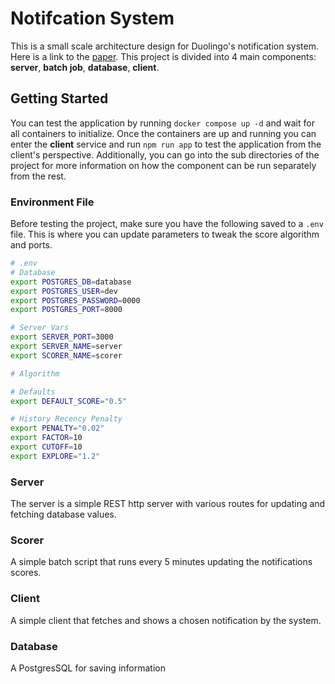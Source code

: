 # Notifcation System
This is a small scale architecture design for Duolingo's notification system. Here is a link to the [paper](https://research.duolingo.com/papers/yancey.kdd20.pdf). This project is divided into 4 main components: **server**, **batch job**, **database**, **client**.


## Getting Started
You can test the application by running `docker compose up -d` and wait for all containers to initialize. Once the containers are up and running you can enter the **client** service and run `npm run app` to test the application from the client's perspective. Additionally, you can go into the sub directories of the project for more information on how the component can be run separately from the rest.

### Environment File
Before testing the project, make sure you have the following saved to a `.env` file. This is where you can update parameters to tweak the score algorithm and ports.

```bash
# .env
# Database
export POSTGRES_DB=database
export POSTGRES_USER=dev
export POSTGRES_PASSWORD=0000
export POSTGRES_PORT=8000

# Server Vars
export SERVER_PORT=3000
export SERVER_NAME=server
export SCORER_NAME=scorer

# Algorithm

# Defaults
export DEFAULT_SCORE="0.5"

# History Recency Penalty
export PENALTY="0.02"
export FACTOR=10
export CUTOFF=10
export EXPLORE="1.2"
```

### Server
The server is a simple REST http server with various routes for updating and fetching database values.

### Scorer
A simple batch script that runs every 5 minutes updating the notifications scores.

### Client
A simple client that fetches and shows a chosen notification by the system.

### Database
A PostgresSQL for saving information
